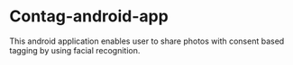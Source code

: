 # Contag-android-app
This android application enables user to share photos with consent based tagging by using facial recognition.
